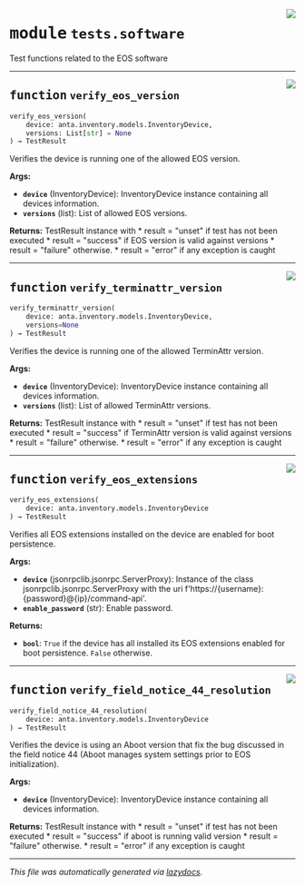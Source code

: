 <!-- markdownlint-disable -->

<a href="../../anta/tests/software.py#L0"><img align="right" style="float:right;" src="https://img.shields.io/badge/-source-cccccc?style=flat-square"></a>

# <kbd>module</kbd> `tests.software`
Test functions related to the EOS software 


---

<a href="../../anta/tests/software.py#L11"><img align="right" style="float:right;" src="https://img.shields.io/badge/-source-cccccc?style=flat-square"></a>

## <kbd>function</kbd> `verify_eos_version`

```python
verify_eos_version(
    device: anta.inventory.models.InventoryDevice,
    versions: List[str] = None
) → TestResult
```

Verifies the device is running one of the allowed EOS version. 



**Args:**
 
 - <b>`device`</b> (InventoryDevice):  InventoryDevice instance containing all devices information. 
 - <b>`versions`</b> (list):  List of allowed EOS versions. 



**Returns:**
 TestResult instance with * result = "unset" if test has not been executed * result = "success" if EOS version is valid against versions * result = "failure" otherwise. * result = "error" if any exception is caught 


---

<a href="../../anta/tests/software.py#L47"><img align="right" style="float:right;" src="https://img.shields.io/badge/-source-cccccc?style=flat-square"></a>

## <kbd>function</kbd> `verify_terminattr_version`

```python
verify_terminattr_version(
    device: anta.inventory.models.InventoryDevice,
    versions=None
) → TestResult
```

Verifies the device is running one of the allowed TerminAttr version. 



**Args:**
 
 - <b>`device`</b> (InventoryDevice):  InventoryDevice instance containing all devices information. 
 - <b>`versions`</b> (list):  List of allowed TerminAttr versions. 



**Returns:**
 TestResult instance with * result = "unset" if test has not been executed * result = "success" if TerminAttr version is valid against versions * result = "failure" otherwise. * result = "error" if any exception is caught 


---

<a href="../../anta/tests/software.py#L81"><img align="right" style="float:right;" src="https://img.shields.io/badge/-source-cccccc?style=flat-square"></a>

## <kbd>function</kbd> `verify_eos_extensions`

```python
verify_eos_extensions(
    device: anta.inventory.models.InventoryDevice
) → TestResult
```

Verifies all EOS extensions installed on the device are enabled for boot persistence. 



**Args:**
 
 - <b>`device`</b> (jsonrpclib.jsonrpc.ServerProxy):  Instance of the class jsonrpclib.jsonrpc.ServerProxy with the uri f'https://{username}:{password}@{ip}/command-api'. 
 - <b>`enable_password`</b> (str):  Enable password. 



**Returns:**
 
 - <b>`bool`</b>:  `True` if the device has all installed its EOS extensions enabled for boot persistence. `False` otherwise. 


---

<a href="../../anta/tests/software.py#L119"><img align="right" style="float:right;" src="https://img.shields.io/badge/-source-cccccc?style=flat-square"></a>

## <kbd>function</kbd> `verify_field_notice_44_resolution`

```python
verify_field_notice_44_resolution(
    device: anta.inventory.models.InventoryDevice
) → TestResult
```

Verifies the device is using an Aboot version that fix the bug discussed in the field notice 44 (Aboot manages system settings prior to EOS initialization). 



**Args:**
 
 - <b>`device`</b> (InventoryDevice):  InventoryDevice instance containing all devices information. 



**Returns:**
 TestResult instance with * result = "unset" if test has not been executed * result = "success" if aboot is running valid version * result = "failure" otherwise. * result = "error" if any exception is caught 




---

_This file was automatically generated via [lazydocs](https://github.com/ml-tooling/lazydocs)._
